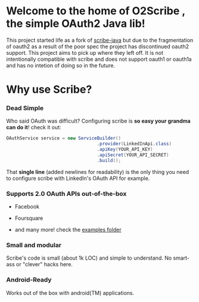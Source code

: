 # Welcome to the home of O2Scribe , the simple OAuth2 Java lib!

This project started life as a fork of [scribe-java](https://github.com/fernandezpablo85/scribe-java) but due to the fragmentation of oauth2 as a result of the poor spec
the project has discontinued oauth2 support. This project aims to pick up where they left off. It is not intentionally compatible with scribe
and does not support oauth1 or oauth1a and has no intetion of doing so in the future.


# Why use Scribe?

### Dead Simple

Who said OAuth was difficult? Configuring scribe is __so easy your grandma can do it__! check it out:

```java
OAuthService service = new ServiceBuilder()
                                  .provider(LinkedInApi.class)
                                  .apiKey(YOUR_API_KEY)
                                  .apiSecret(YOUR_API_SECRET)
                                  .build();
```

That **single line** (added newlines for readability) is the only thing you need to configure scribe with LinkedIn's OAuth API for example.

### Supports 2.0 OAuth APIs out-of-the-box

* Facebook

* Foursquare

* and many more! check the [examples folder](http://github.com/set321go/scribe-java/tree/master/src/test/java/org/scribe/examples)

### Small and modular

Scribe's code is small (about 1k LOC) and simple to understand. No smart-ass or "clever" hacks here.

### Android-Ready

Works out of the box with android(TM) applications.

